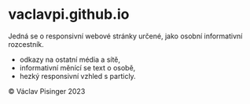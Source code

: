 # vaclavpi.github.io

Jedná se o responsivní webové stránky určené, jako osobní informativní rozcestník.
 - odkazy na ostatní média a sítě,
 - informativní měnící se text o osobě,
 - hezký responsivní vzhled s particly.

© Václav Pisinger 2023
